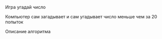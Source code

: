 Игра угадай число

Компьютер сам загадывает и сам угадывает число меньше чем за 20 попыток

Описание алгоритма
